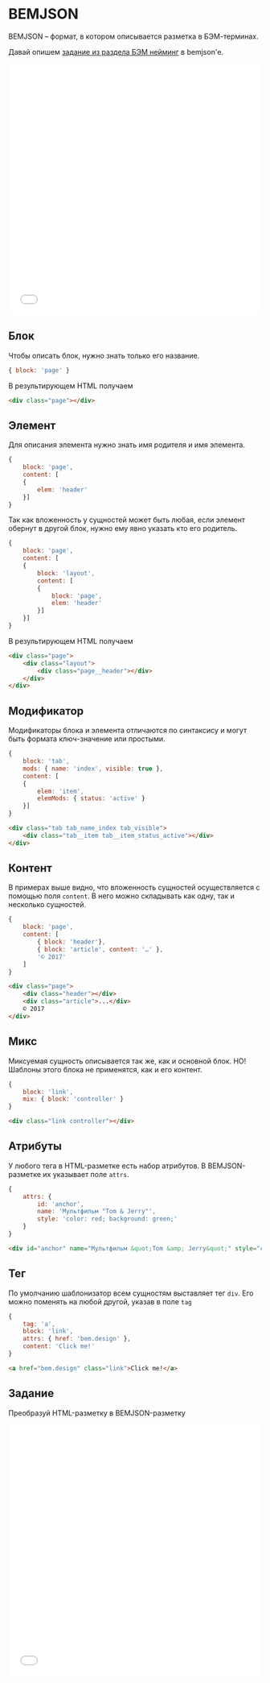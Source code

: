 # BEMJSON

BEMJSON – формат, в котором описывается разметка в БЭМ-терминах. 

Давай опишем [задание из раздела БЭМ нейминг](/doc/doc.html#/naming?id=Задание) в bemjson'е.

<iframe height='500' scrolling='no' title='BEMJSON. Теория 1' src='//codepen.io/bem_design/embed/67a82ac26b21dcfd27d0af62fdbb7f0b/?height=265&theme-id=0&default-tab=js,result&embed-version=2&editable=true' frameborder='no' allowtransparency='true' allowfullscreen='true' style='width: 100%;'>See the Pen <a href='https://codepen.io/bem_design/pen/67a82ac26b21dcfd27d0af62fdbb7f0b/'>BEMJSON. Теория 1</a> by BEM DESIGN (<a href='https://codepen.io/bem_design'>@bem_design</a>) on <a href='https://codepen.io'>CodePen</a>.
</iframe>

## Блок

Чтобы описать блок, нужно знать только его название.

```js
{ block: 'page' }
```

В результирующем HTML получаем

```html
<div class="page"></div>
```

## Элемент

Для описания элемента нужно знать имя родителя и имя элемента.

```js
{
	block: 'page',
	content: [
	{
		elem: 'header'
	}]
}
```

Так как вложенность у сущностей может быть любая, если элемент обернут в другой блок, нужно ему явно указать кто его родитель.

```js
{
	block: 'page',
	content: [
	{
		block: 'layout',
		content: [
		{
			block: 'page',
			elem: 'header'
		}]
	}]
}
```

В результирующем HTML получаем

```html
<div class="page">
	<div class="layout">
		<div class="page__header"></div>
	</div>
</div>
```

## Модификатор

Модификаторы блока и элемента отличаются по синтаксису и могут быть формата ключ-значение или простыми.

```js
{
	block: 'tab',
	mods: { name: 'index', visible: true },
	content: [
	{
		elem: 'item',
		elemMods: { status: 'active' }
	}]
}
```

```html
<div class="tab tab_name_index tab_visible">
	<div class="tab__item tab__item_status_active"></div>
</div>
```

## Контент

В примерах выше видно, что вложенность сущностей осуществляется с помощью поля `content`. В него можно складывать как одну, так и несколько сущностей.

```js
{
	block: 'page',
	content: [
		{ block: 'header'},
		{ block: 'article', content: '…' },
		'© 2017'
	]
}
```

```html
<div class="page">
	<div class="header"></div>
	<div class="article">...</div>
	© 2017
</div>
```

## Микс

Миксуемая сущность описывается так же, как и основной блок. НО! Шаблоны этого блока не применятся, как и его контент.

```js
{
	block: 'link',
	mix: { block: 'controller' }
}
```

```html
<div class="link controller"></div>
```

## Атрибуты

У любого тега в HTML-разметке есть набор атрибутов. В BEMJSON-разметке их указывает поле `attrs`.

```js
{
	attrs: {
		id: 'anchor',
		name: 'Мультфильм "Tom & Jerry"',
		style: 'color: red; background: green;'
	}
}
```

```html
<div id="anchor" name="Мультфильм &quot;Tom &amp; Jerry&quot;" style="color: red; background: green;"></div>
```

## Тег

По умолчанию шаблонизатор всем сущностям выставляет тег `div`. Его можно поменять на любой другой, указав в поле `tag`

```js
{
	tag: 'a',
	block: 'link',
	attrs: { href: 'bem.design' },
	content: 'Click me!'
}
```

```html
<a href="bem.design" class="link">Click me!</a>
```

## Задание

Преобразуй HTML-разметку в BEMJSON-разметку

<iframe height='500' scrolling='no' title='BEMJSON. Задание 1' src='//codepen.io/bem_design/embed/80aad85b602f4e49c9e5a9cb9eae2a80/?height=265&theme-id=0&default-tab=js,result&embed-version=2&editable=true' frameborder='no' allowtransparency='true' allowfullscreen='true' style='width: 100%;'>See the Pen <a href='https://codepen.io/bem_design/pen/80aad85b602f4e49c9e5a9cb9eae2a80/'>BEMJSON. Задание 1</a> by BEM DESIGN (<a href='https://codepen.io/bem_design'>@bem_design</a>) on <a href='https://codepen.io'>CodePen</a>.
</iframe>